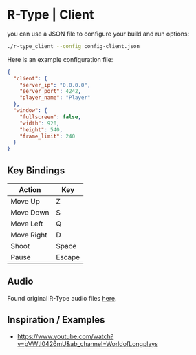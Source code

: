 # R-Type | Client
you can use a JSON file to configure your build and run options:
```bash
./r-type_client --config config-client.json
```
Here is an example configuration file:
```json
{
  "client": {
    "server_ip": "0.0.0.0",
    "server_port": 4242,
    "player_name": "Player"
  },
  "window": {
    "fullscreen": false,
    "width": 920,
    "height": 540,
    "frame_limit": 240
  }
}
```

## Key Bindings
| Action        | Key          |
|---------------|--------------|
| Move Up       | Z            |
| Move Down     | S            |
| Move Left     | Q            |
| Move Right    | D            |
| Shoot         | Space        |
| Pause         | Escape       |

## Audio
Found original R-Type audio files [here](https://downloads.khinsider.com/game-soundtracks/album/r-type-original-sound-box).

## Inspiration / Examples

- https://www.youtube.com/watch?v=pVWtI0426mU&ab_channel=WorldofLongplays